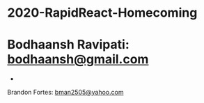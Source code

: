 # 2020-RapidReact-Homecoming

# Bodhaansh Ravipati: bodhaansh@gmail.com
-
Brandon Fortes: bman2505@yahoo.com
